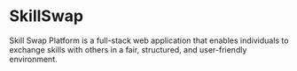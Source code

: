 # SkillSwap
Skill Swap Platform is a full-stack web application that enables individuals to exchange skills with others in a fair, structured, and user-friendly environment.
